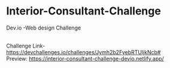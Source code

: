 # Interior-Consultant-Challenge

Dev.io -Web design Challenge <br><br>

Challenge Link- https://devchallenges.io/challenges/Jymh2b2FyebRTUljkNcb# <br>
Preview: https://interior-consultant-challenge-devio.netlify.app/ <br>

